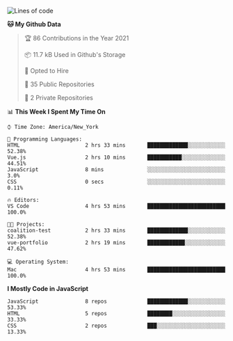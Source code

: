 <!--START_SECTION:waka-->
![Lines of code](https://img.shields.io/badge/From%20Hello%20World%20I%27ve%20Written-181782%20lines%20of%20code-blue)

**🐱 My Github Data** 

> 🏆 86 Contributions in the Year 2021
 > 
> 📦 11.7 kB Used in Github's Storage 
 > 
> 💼 Opted to Hire
 > 
> 📜 35 Public Repositories 
 > 
> 🔑 2 Private Repositories  
 > 
📊 **This Week I Spent My Time On** 

```text
⌚︎ Time Zone: America/New_York

💬 Programming Languages: 
HTML                     2 hrs 33 mins       █████████████░░░░░░░░░░░░   52.38% 
Vue.js                   2 hrs 10 mins       ███████████░░░░░░░░░░░░░░   44.51% 
JavaScript               8 mins              ░░░░░░░░░░░░░░░░░░░░░░░░░   3.0% 
CSS                      0 secs              ░░░░░░░░░░░░░░░░░░░░░░░░░   0.11%

🔥 Editors: 
VS Code                  4 hrs 53 mins       █████████████████████████   100.0%

🐱‍💻 Projects: 
coalition-test           2 hrs 33 mins       █████████████░░░░░░░░░░░░   52.38% 
vue-portfolio            2 hrs 19 mins       ████████████░░░░░░░░░░░░░   47.62%

💻 Operating System: 
Mac                      4 hrs 53 mins       █████████████████████████   100.0%

```

**I Mostly Code in JavaScript** 

```text
JavaScript               8 repos             █████████████░░░░░░░░░░░░   53.33% 
HTML                     5 repos             ████████░░░░░░░░░░░░░░░░░   33.33% 
CSS                      2 repos             ███░░░░░░░░░░░░░░░░░░░░░░   13.33%

```



<!--END_SECTION:waka-->
